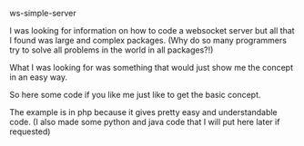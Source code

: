 ws-simple-server

I was looking for information on how to code a websocket server but all that I found 
was large and complex packages.
(Why do so many programmers try to solve all problems in the world in all packages?!)

What I was looking for was something that would just show me the concept in an easy way.

So here some code if you like me just like to get the basic concept.

The example is in php because it gives pretty easy and understandable code.
(I also made some python and java code that I will put here later if requested)

